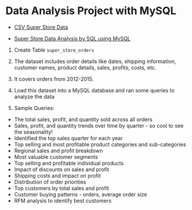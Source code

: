 # Data Analysis Project with MySQL 



* [CSV Super Store Data](./super_store_orders.csv)

* [Super Store Data Analysis by SQL using MySQL](./super_store_analysis_by_sql.md)

1. Create Table `super_store_orders`

2. The dataset includes order details like dates, shipping information, customer names, product details, sales, profits, costs, etc. 

3. It covers orders from 2012-2015.

4. Load this dataset into a MySQL database and ran some queries to analyze the data 


5. Sample Queries:

- The total sales, profit, and quantity sold across all orders
- Sales, profit, and quantity trends over time by quarter - so cool to see the seasonality! 
- Identified the top sales quarter for each year
- Top selling and most profitable product categories and sub-categories
- Regional sales and profit breakdown
- Most valuable customer segments 
- Top selling and profitable individual products
- Impact of discounts on sales and profit
- Shipping costs and impact on profit 
- Distribution of order priorities
- Top customers by total sales and profit 
- Customer buying patterns - orders, average order size
- RFM analysis to identify best customers
